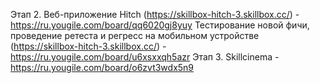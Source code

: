 Этап 2. Веб-приложение Hitch (https://skillbox-hitch-3.skillbox.cc/) - https://ru.yougile.com/board/qq6020gj8yuy
Тестирование новой фичи, проведение ретеста и регресс на мобильном устройстве (https://skillbox-hitch-3.skillbox.cc/) - https://ru.yougile.com/board/u6xsxxqh5azr
Этап 3. Skillcinema - https://ru.yougile.com/board/o6zvt3wdx5n9
